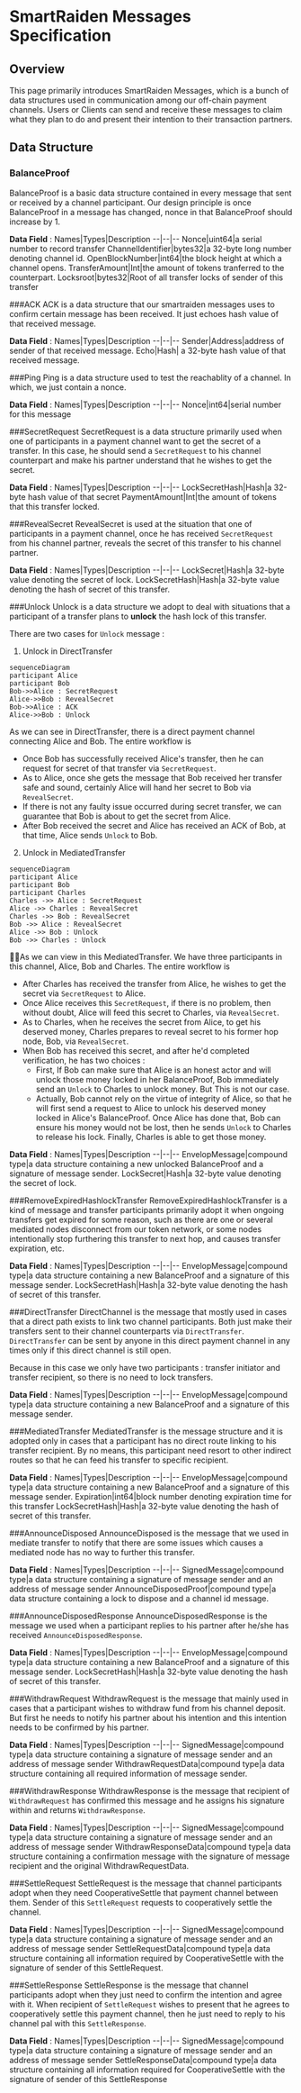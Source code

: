 # SmartRaiden Messages Specification

## Overview 
This page primarily introduces SmartRaiden Messages, which is a bunch of data structures used in communication among our off-chain payment channels. Users or Clients can send and receive these messages to claim what they plan to do and present their intention to their transaction partners. 

## Data Structure
### BalanceProof 
BalanceProof is a basic data structure contained in every message that sent or received by a channel participant. Our design principle is once BalanceProof in a message has changed, nonce in that BalanceProof should increase by 1.

**Data Field** : 
Names|Types|Description
--|--|--
Nonce|uint64|a serial number to record transfer
ChannelIdentifier|bytes32|a 32-byte long number denoting channel id.
OpenBlockNumber|int64|the block height at which a channel opens. 
TransferAmount|Int|the amount of tokens tranferred to the counterpart.
Locksroot|bytes32|Root of all transfer locks of sender of this transfer

###ACK 
ACK is a data structure that our smartraiden messages uses to confirm certain message has been received. It just echoes hash value of that received message. 

**Data Field** : 
Names|Types|Description
--|--|--
Sender|Address|address of sender of that received message.
Echo|Hash| a 32-byte hash value of that received message.

###Ping
Ping is a data structure used to test the reachablity of a channel. In which, we just contain a nonce. 

**Data Field** : 
Names|Types|Description
--|--|--
Nonce|int64|serial number for this message

###SecretRequest
SecretRequest is a data structure primarily used when one of participants in a payment channel want to get the secret of a transfer. In this case, he should send a `SecretRequest` to his channel counterpart and make his partner understand that he wishes to get the secret. 

**Data Field** : 
Names|Types|Description
--|--|--
LockSecretHash|Hash|a 32-byte hash value of that secret
PaymentAmount|Int|the amount of tokens that this transfer locked.

###RevealSecret
RevealSecret is used at the situation that one of participants in a payment channel, once he has received `SecretRequest` from his channel partner, reveals the secret of this transfer to his channel partner. 

**Data Field** : 
Names|Types|Description
--|--|--
LockSecret|Hash|a 32-byte value denoting the secret of lock. 
LockSecretHash|Hash|a 32-byte value denoting the hash of secret of this transfer.

###Unlock
Unlock is a data structure we adopt to deal with situations that a participant of a transfer plans to **unlock** the hash lock of this transfer. 

There are two cases for `Unlock` message :

1. Unlock in DirectTransfer

```mermaid 
sequenceDiagram 
participant Alice
participant Bob
Bob->>Alice : SecretRequest
Alice->>Bob : RevealSecret
Bob->>Alice : ACK
Alice->>Bob : Unlock
```


As we can see in DirectTransfer, there is a direct payment channel connecting Alice and Bob. The entire workflow is 
- Once Bob has successfully received Alice's transfer, then he can request for secret of that transfer via `SecretRequest`. 
- As to Alice, once she gets the message that Bob received her transfer safe and sound, certainly Alice will hand her secret to Bob via `RevealSecret`. 
- If there is not any faulty issue occurred during secret transfer, we can guarantee that Bob is about to get the secret from Alice. 
- After Bob received the secret and Alice has received an ACK of Bob, at that time, Alice sends `Unlock` to Bob. 

2. Unlock in MediatedTransfer

```mermaid
sequenceDiagram
participant Alice
participant Bob
participant Charles
Charles ->> Alice : SecretRequest
Alice ->> Charles : RevealSecret
Charles ->> Bob : RevealSecret 
Bob ->> Alice : RevealSecret
Alice ->> Bob : Unlock
Bob ->> Charles : Unlock

```

As we can view in this MediatedTransfer. We have three participants in this channel, Alice, Bob and Charles. The entire workflow is 

- After Charles has received the transfer from Alice, he wishes to get the secret via `SecretRequest` to Alice.
- Once Alice receives this `SecretRequest`, if there is no problem, then without doubt, Alice will feed this secret to Charles, via `RevealSecret`. 
- As to Charles, when he receives the secret from Alice, to get his deserved money, Charles prepares to reveal secret to his former hop node, Bob, via `RevealSecret`.
- When Bob has received this secret, and after he'd completed verification, he has two choices : 
    - First, If Bob can make sure that Alice is an honest actor and will unlock those money locked in her BalanceProof, Bob immediately send an `Unlock` to Charles to unlock money. But This is not our case.
    - Actually, Bob cannot rely on the virtue of integrity of Alice, so that he will first send a request to Alice to unlock his deserved money locked in Alice's BalanceProof. Once Alice has done that, Bob can ensure his money would not be lost, then he sends `Unlock` to Charles to release his lock. Finally, Charles is able to get those money.  

**Data Field** : 
Names|Types|Description
--|--|--
EnvelopMessage|compound type|a data structure containing a new unlocked BalanceProof and a signature of message sender.
LockSecret|Hash|a 32-byte value denoting the secret of lock.

###RemoveExpiredHashlockTransfer
RemoveExpiredHashlockTransfer is a kind of message and transfer participants primarily adopt it when ongoing transfers get expired for some reason, such as there are one or several mediated nodes disconnect from our token network, or some nodes intentionally stop furthering this transfer to next hop, and causes transfer expiration, etc. 


**Data Field** : 
Names|Types|Description
--|--|--
EnvelopMessage|compound type|a data structure containing a new BalanceProof and a signature of this message sender.
LockSecretHash|Hash|a 32-byte value denoting the hash of secret of this transfer.


###DirectTransfer
DirectChannel is the message that mostly used in cases that a direct path exists to link two channel participants. Both just make their transfers sent to their channel counterparts via `DirectTransfer`. `DirectTransfer` can be sent by anyone in this direct payment channel in any times only if this direct channel is still open.

Because in this case we only have two participants : transfer initiator and transfer recipient, so there is no need to lock transfers. 

**Data Field** : 
Names|Types|Description
--|--|--
EnvelopMessage|compound type|a data structure containing a new BalanceProof and a signature of this message sender.


###MediatedTransfer
MediatedTransfer is the message structure and it is adopted only in cases that a participant has no direct route linking to his transfer recipient. By no means, this participant need resort to other indirect routes so that he can feed his transfer to specific recipient.  

**Data Field** : 
Names|Types|Description
--|--|--
EnvelopMessage|compound type|a data structure containing a new BalanceProof and a signature of this message sender.
Expiration|int64|block number denoting expiration time for this transfer
LockSecretHash|Hash|a 32-byte value denoting the hash of secret of this transfer.

###AnnounceDisposed
AnnounceDisposed is the message that we used in mediate transfer to notify that there are some issues which causes a mediated node has no way to further this transfer.

**Data Field** : 
Names|Types|Description
--|--|--
SignedMessage|compound type|a data structure containing a signature of message sender and an address of message sender
AnnounceDisposedProof|compound type|a data structure containing a lock to dispose and a channel id message.

###AnnounceDisposedResponse
AnnounceDisposedResponse is the message we used when a participant replies to his partner after he/she has received `AnnounceDisposedResponse`. 

**Data Field** : 
Names|Types|Description
--|--|--
EnvelopMessage|compound type|a data structure containing a new BalanceProof and a signature of this message sender.
LockSecretHash|Hash|a 32-byte value denoting the hash of secret of this transfer.

###WithdrawRequest
WithdrawRequest is the message that mainly used in cases that a participant wishes to withdraw fund from his channel deposit. But first he needs to notify his partner about his intention and this intention needs to be confirmed by his partner.

**Data Field** : 
Names|Types|Description
--|--|--
SignedMessage|compound type|a data structure containing a signature of message sender and an address of message sender
WithdrawRequestData|compound type|a data structure containing all required information of message sender.

###WithdrawResponse
WithdrawResponse is the message that recipient of `WithdrawRequest` has confirmed this message and he assigns his signature within and returns `WithdrawResponse`. 

**Data Field** : 
Names|Types|Description
--|--|--
SignedMessage|compound type|a data structure containing a signature of message sender and an address of message sender
WithdrawResponseData|compound type|a data structure containing a confirmation message with the signature of message recipient and the original WithdrawRequestData.

###SettleRequest
SettleRequest is the message that channel participants adopt when they need CooperativeSettle that payment channel between them. Sender of this `SettleRequest` requests to cooperatively settle the channel. 

**Data Field** : 
Names|Types|Description
--|--|--
SignedMessage|compound type|a data structure containing a signature of message sender and an address of message sender
SettleRequestData|compound type|a data structure containing all information required by CooperativeSettle with the signature of sender of this SettleRequest.

###SettleResponse
SettleResponse is the message that channel participants adopt when they just need to confirm the intention and agree with it. When recipient of `SettleRequest` wishes to present that he agrees to cooperatively settle this payment channel, then he just need to reply to his channel pal with this `SettleResponse`. 

**Data Field** : 
Names|Types|Description
--|--|--
SignedMessage|compound type|a data structure containing a signature of message sender and an address of message sender
SettleResponseData|compound type|a data structure containing all information required for CooperativeSettle with the signature of sender of this SettleResponse

